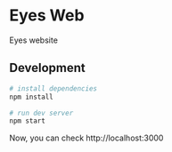 # Eyes Web

Eyes website

## Development

```bash
# install dependencies
npm install

# run dev server
npm start
```

Now, you can check http://localhost:3000
